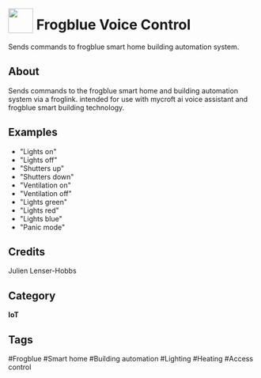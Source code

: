# <img src="https://raw.githack.com/FortAwesome/Font-Awesome/master/svgs/solid/frog.svg" card_color="#91D023" width="50" height="50" style="vertical-align:bottom"/> Frogblue Voice Control
Sends commands to frogblue smart home building automation system.

## About
Sends commands to the frogblue smart home and building automation system via a froglink. intended for use with mycroft ai voice assistant and frogblue smart building technology.

## Examples
* "Lights on"
* "Lights off"
* "Shutters up"
* "Shutters down"
* "Ventilation on"
* "Ventilation off"
* "Lights green"
* "Lights red"
* "Lights blue"
* "Panic mode"

## Credits
Julien Lenser-Hobbs

## Category
**IoT**

## Tags
#Frogblue
#Smart home
#Building automation
#Lighting
#Heating
#Access control

